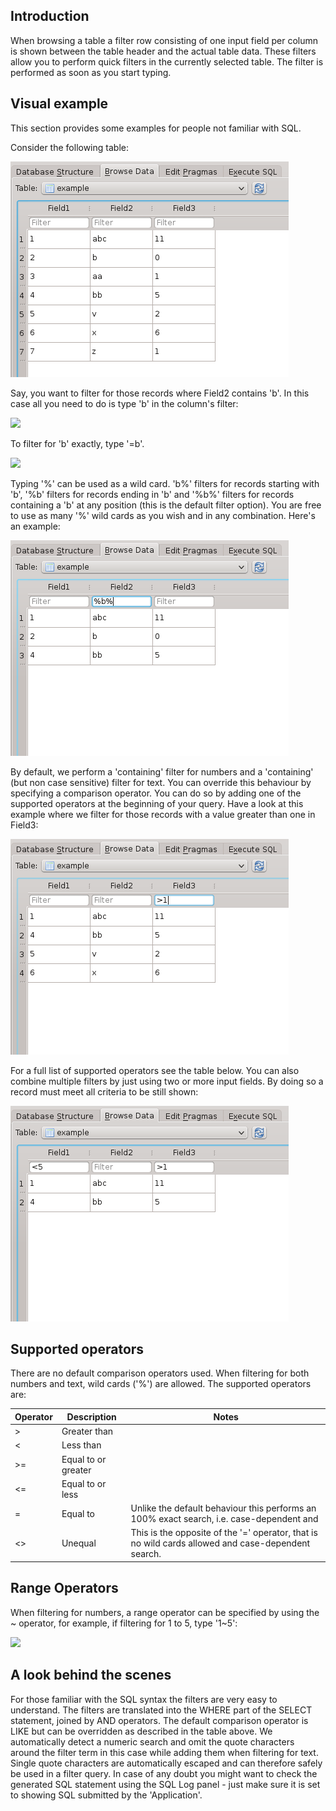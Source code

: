 ## Introduction
When browsing a table a filter row consisting of one input field per column is shown between the table header and the actual table data. These filters allow you to perform quick filters in the currently selected table. The filter is performed as soon as you start typing.

## Visual example
This section provides some examples for people not familiar with SQL.

Consider the following table:

![](filter1.png)

Say, you want to filter for those records where Field2 contains 'b'. In this case all you need to do is type 'b' in the column's filter:

![](http://www.chrisjlocke.co.uk/wp-content/uploads/2017/01/30_0935.jpg)

To filter for 'b' exactly, type '=b'.

![](http://www.chrisjlocke.co.uk/wp-content/uploads/2017/01/30_1024.jpg)

Typing '%' can be used as a wild card. 'b%' filters for records starting with 'b', '%b' filters for records ending in 'b' and '%b%' filters for records containing a 'b' at any position (this is the default filter option). You are free to use as many '%' wild cards as you wish and in any combination. Here's an example:

![](filter3.png)

By default, we perform a 'containing' filter for numbers and a 'containing' (but non case sensitive) filter for text. You can override this behaviour by specifying a comparison operator. You can do so by adding one of the supported operators at the beginning of your query. Have a look at this example where we filter for those records with a value greater than one in Field3:

![](filter4.png)

For a full list of supported operators see the table below. You can also combine multiple filters by just using two or more input fields. By doing so a record must meet all criteria to be still shown:

![](filter5.png)

## Supported operators
There are no default comparison operators used.  When filtering for both numbers and text, wild cards ('%') are allowed. The supported operators are:

|Operator | Description         | Notes
|---------|---------------------|------
|>        | Greater than        | 
|<        | Less than           | 
|>=       | Equal to or greater | 
|<=       | Equal to or less    | 
|=        | Equal to            | Unlike the default behaviour this performs an 100% exact search, i.e. case-dependent and |'%' characters not treated as wild cards but as normal characters.
|<>       | Unequal             | This is the opposite of the '=' operator, that is no wild cards allowed and case-dependent search.

## Range Operators
When filtering for numbers, a range operator can be specified by using the ~ operator, for example, if filtering for 1 to 5, type '1~5':

![](http://www.chrisjlocke.co.uk/wp-content/uploads/2017/01/30_1002.jpg)

## A look behind the scenes
For those familiar with the SQL syntax the filters are very easy to understand. The filters are translated into the WHERE part of the SELECT statement, joined by AND operators. The default comparison operator is LIKE but can be overridden as described in the table above. We automatically detect a numeric search and omit the quote characters around the filter term in this case while adding them when filtering for text. Single quote characters are automatically escaped and can therefore safely be used in a filter query. In case of any doubt you might want to check the generated SQL statement using the SQL Log panel - just make sure it is set to showing SQL submitted by the 'Application'.